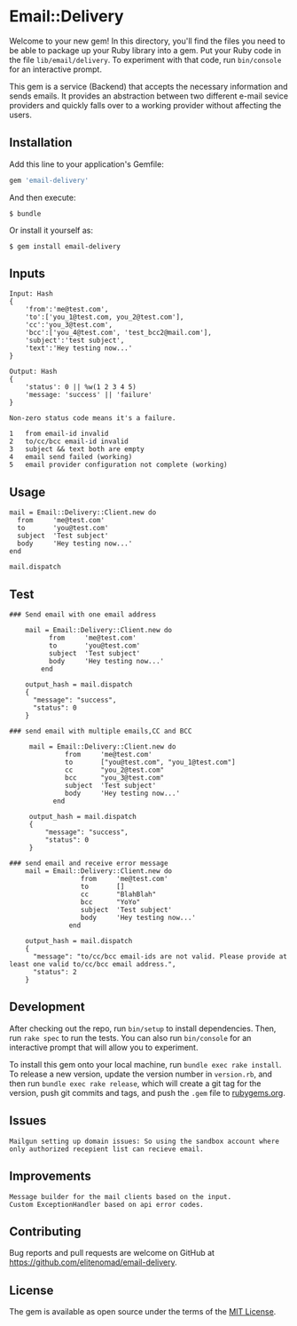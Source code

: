 # Email::Delivery

Welcome to your new gem! In this directory, you'll find the files you need to be able to package up your Ruby library into a gem. Put your Ruby code in the file `lib/email/delivery`. To experiment with that code, run `bin/console` for an interactive prompt.

This gem is a service (Backend) that accepts the necessary information and sends emails. It provides an abstraction between two different e-mail sevice providers and quickly falls over to a working provider without affecting the users.

## Installation

Add this line to your application's Gemfile:

```ruby
gem 'email-delivery'
```

And then execute:

    $ bundle

Or install it yourself as:

    $ gem install email-delivery

## Inputs
    
    Input: Hash
    {
        'from':'me@test.com',
        'to':['you_1@test.com, you_2@test.com'],
        'cc':'you_3@test.com',
        'bcc':['you_4@test.com', 'test_bcc2@mail.com'],
        'subject':'test subject',
        'text':'Hey testing now...'
    }
    
    Output: Hash
    {
        'status': 0 || %w(1 2 3 4 5)
        'message: 'success' || 'failure'
    }
    
    Non-zero status code means it's a failure.
    
    1	from email-id invalid
    2	to/cc/bcc email-id invalid
    3	subject && text both are empty
    4	email send failed (working)
    5	email provider configuration not complete (working)

## Usage

    mail = Email::Delivery::Client.new do
      from     'me@test.com'
      to       'you@test.com'
      subject  'Test subject'
      body     'Hey testing now...'
    end
    
    mail.dispatch
    
## Test

    ### Send email with one email address
    
        mail = Email::Delivery::Client.new do
              from     'me@test.com'
              to       'you@test.com'
              subject  'Test subject'
              body     'Hey testing now...'
            end
            
        output_hash = mail.dispatch
        {
          "message": "success", 
          "status": 0
        }
    
    ### send email with multiple emails,CC and BCC
    
         mail = Email::Delivery::Client.new do
                  from     'me@test.com'
                  to       ["you@test.com", "you_1@test.com"]
                  cc       "you_2@test.com"
                  bcc      "you_3@test.com"
                  subject  'Test subject'
                  body     'Hey testing now...'
               end
                  
         output_hash = mail.dispatch
         {
             "message": "success", 
             "status": 0
         }
     
    ### send email and receive error message
        mail = Email::Delivery::Client.new do
                      from     'me@test.com'
                      to       []
                      cc       "BlahBlah"
                      bcc      "YoYo"
                      subject  'Test subject'
                      body     'Hey testing now...'
                   end
                      
        output_hash = mail.dispatch
        {
          "message": "to/cc/bcc email-ids are not valid. Please provide at least one valid to/cc/bcc email address.", 
          "status": 2
        }

## Development

After checking out the repo, run `bin/setup` to install dependencies. Then, run `rake spec` to run the tests. You can also run `bin/console` for an interactive prompt that will allow you to experiment.

To install this gem onto your local machine, run `bundle exec rake install`. To release a new version, update the version number in `version.rb`, and then run `bundle exec rake release`, which will create a git tag for the version, push git commits and tags, and push the `.gem` file to [rubygems.org](https://rubygems.org).

## Issues
    Mailgun setting up domain issues: So using the sandbox account where only authorized recepient list can recieve email.

## Improvements
    Message builder for the mail clients based on the input.
    Custom ExceptionHandler based on api error codes.

## Contributing

Bug reports and pull requests are welcome on GitHub at https://github.com/elitenomad/email-delivery.

## License

The gem is available as open source under the terms of the [MIT License](https://opensource.org/licenses/MIT).
